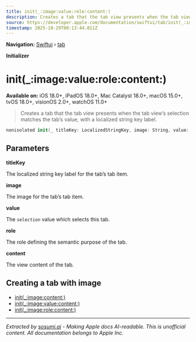 ```yaml
---
title: init(_:image:value:role:content:)
description: Creates a tab that the tab view presents when the tab view’s selection matches the tab’s value, with a localized string key label.
source: https://developer.apple.com/documentation/swiftui/tab/init(_:image:value:role:content:)
timestamp: 2025-10-29T00:13:44.011Z
---
```


**Navigation:** [Swiftui](/documentation/swiftui) › [tab](/documentation/swiftui/tab)

**Initializer**

# init(_:image:value:role:content:)

**Available on:** iOS 18.0+, iPadOS 18.0+, Mac Catalyst 18.0+, macOS 15.0+, tvOS 18.0+, visionOS 2.0+, watchOS 11.0+

> Creates a tab that the tab view presents when the tab view’s selection matches the tab’s value, with a localized string key label.

```swift
nonisolated init(_ titleKey: LocalizedStringKey, image: String, value: Value, role: TabRole?, @ViewBuilder content: () -> Content) where Label == DefaultTabLabel
```

## Parameters

**titleKey**

The localized string key label for the tab’s tab item.



**image**

The image for the tab’s tab item.



**value**

The `selection` value which selects this tab.



**role**

The role defining the semantic purpose of the tab.



**content**

The view content of the tab.



## Creating a tab with image

- [init(_:image:content:)](/documentation/swiftui/tab/init(_:image:content:))
- [init(_:image:value:content:)](/documentation/swiftui/tab/init(_:image:value:content:))
- [init(_:image:role:content:)](/documentation/swiftui/tab/init(_:image:role:content:))

---

*Extracted by [sosumi.ai](https://sosumi.ai) - Making Apple docs AI-readable.*
*This is unofficial content. All documentation belongs to Apple Inc.*
